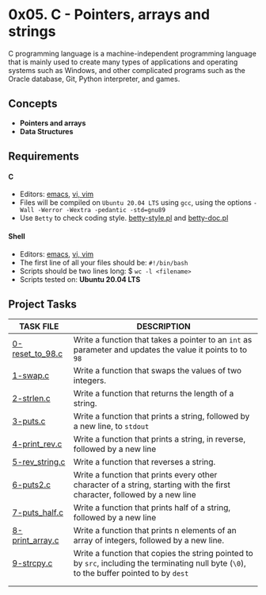 # 0x05. C - Pointers, arrays and strings

C programming language is a machine-independent programming language that is mainly used to create many types of applications and operating systems such as Windows, and other complicated programs such as the Oracle database, Git, Python interpreter, and games.

## Concepts

- __Pointers and arrays__
- __Data Structures__

## Requirements

#### C

- Editors: [emacs](https://www.gnu.org/software/emacs/), [vi, vim](https://www.vim.org/)
- Files will be compiled on `Ubuntu 20.04 LTS` using `gcc`, using the options `-Wall -Werror -Wextra -pedantic -std=gnu89`
- Use `Betty` to check coding style. [betty-style.pl](https://github.com/holbertonschool/Betty/blob/master/betty-style.pl) and [betty-doc.pl](https://github.com/holbertonschool/Betty/blob/master/betty-doc.pl)

#### Shell

- Editors: [emacs](https://www.gnu.org/software/emacs/), [vi, vim](https://www.vim.org/)
- The first line of all your files should be: `#!/bin/bash`
- Scripts should be two lines long: $ `wc -l <filename>`
- Scripts tested on: __Ubuntu 20.04 LTS__

## Project Tasks

| TASK FILE                      | DESCRIPTION      |
|  -----------                   |  -----------     |
|[0-reset_to_98.c]()|Write a function that takes a pointer to an `int` as parameter and updates the value it points to to `98`|
|[1-swap.c]()|Write a function that swaps the values of two integers.|
|[2-strlen.c]()|Write a function that returns the length of a string.|
|[3-puts.c]()|Write a function that prints a string, followed by a new line, to `stdout`|
|[4-print_rev.c]()|Write a function that prints a string, in reverse, followed by a new line|
|[5-rev_string.c]()|Write a function that reverses a string.|
|[6-puts2.c]()|Write a function that prints every other character of a string, starting with the first character, followed by a new line|
|[7-puts_half.c]()|Write a function that prints half of a string, followed by a new line|
|[8-print_array.c]()|Write a function that prints n elements of an array of integers, followed by a new line.|
|[9-strcpy.c]()|Write a function that copies the string pointed to by `src`, including the terminating null byte (`\0`), to the buffer pointed to by `dest`|
|[]()||
|[]()||
